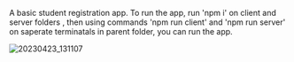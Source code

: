A basic student registration app.
To run the app, run 'npm i' on client and server folders , then using commands 'npm run client' and 'npm run server' on saperate terminatals in parent folder, you can run the app.



![20230423_131107](https://user-images.githubusercontent.com/82750157/233826866-edc2d041-e47d-41a3-8812-c22342d7b6c7.gif)

